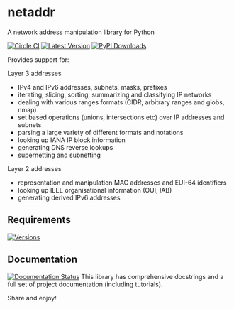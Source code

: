 netaddr
=======

A network address manipulation library for Python

[![Circle CI](https://circleci.com/gh/drkjam/netaddr.png?style=shield)](https://circleci.com/gh/drkjam/netaddr) 
[![Latest Version](https://img.shields.io/pypi/v/netaddr.svg)](pypi.python.org/pypi/netaddr)
[![PyPI Downloads](https://img.shields.io/pypi/dm/netaddr.svg)](pypi.python.org/pypi/netaddr)

Provides support for:

Layer 3 addresses

- IPv4 and IPv6 addresses, subnets, masks, prefixes
- iterating, slicing, sorting, summarizing and classifying IP networks
- dealing with various ranges formats (CIDR, arbitrary ranges and globs, nmap)
- set based operations (unions, intersections etc) over IP addresses and subnets
- parsing a large variety of different formats and notations
- looking up IANA IP block information
- generating DNS reverse lookups
- supernetting and subnetting

Layer 2 addresses

- representation and manipulation MAC addresses and EUI-64 identifiers
- looking up IEEE organisational information (OUI, IAB)
- generating derived IPv6 addresses

Requirements
------------
[![Versions](https://img.shields.io/pypi/pyversions/netaddr.svg)](pypi.python.org/pypi/netaddr)

Documentation
-------------
[![Documentation Status](https://readthedocs.org/projects/netaddr/badge/?version=latest)](http://netaddr.readthedocs.org/en/latest/) This library has comprehensive docstrings and a full set of project
documentation (including tutorials).

Share and enjoy!

